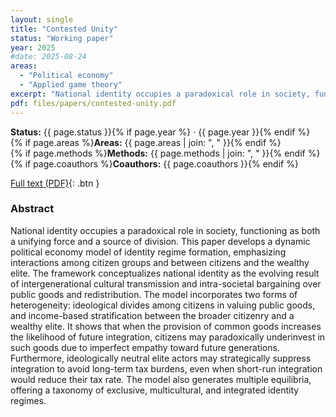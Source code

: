 ```yaml
---
layout: single
title: "Contested Unity"
status: "Working paper"
year: 2025
#date: 2025-08-24
areas:
  - "Political economy"
  - "Applied game theory"
excerpt: "National identity occupies a paradoxical role in society, functioning as both a unifying force and a source of division. This paper develops a dynamic political economy model of identity regime formation, emphasizing interactions among citizen groups and between citizens and the wealthy elite. The framework conceptualizes national identity as the evolving result of intergenerational cultural transmission and intra-societal bargaining over public goods and redistribution. The model incorporates two forms of heterogeneity: ideological divides among citizens in valuing public goods, and income-based stratification between the broader citizenry and a wealthy elite. It shows that when the provision of common goods increases the likelihood of future integration, citizens may paradoxically underinvest in such goods due to imperfect empathy toward future generations. Furthermore, ideologically neutral elite actors may strategically suppress integration to avoid long-term tax burdens, even when short-run integration would reduce their tax rate. The model also generates multiple equilibria, offering a taxonomy of exclusive, multicultural, and integrated identity regimes."
pdf: files/papers/contested-unity.pdf
---
```


**Status:** {{ page.status }}{% if page.year %} · {{ page.year }}{% endif %}  
{% if page.areas %}**Areas:** {{ page.areas | join: ", " }}{% endif %}  
{% if page.methods %}**Methods:** {{ page.methods | join: ", " }}{% endif %}  
{% if page.coauthors %}**Coauthors:** {{ page.coauthors }}{% endif %}

[Full text (PDF)](/files/papers/contested_unity.pdf){: .btn }

### Abstract
National identity occupies a paradoxical role in society, functioning as both a unifying force and a source of division. This paper develops a dynamic political economy model of identity regime formation, emphasizing interactions among citizen groups and between citizens and the wealthy elite. The framework conceptualizes national identity as the evolving result of intergenerational cultural transmission and intra-societal bargaining over public goods and redistribution. The model incorporates two forms of heterogeneity: ideological divides among citizens in valuing public goods, and income-based stratification between the broader citizenry and a wealthy elite. It shows that when the provision of common goods increases the likelihood of future integration, citizens may paradoxically underinvest in such goods due to imperfect empathy toward future generations. Furthermore, ideologically neutral elite actors may strategically suppress integration to avoid long-term tax burdens, even when short-run integration would reduce their tax rate. The model also generates multiple equilibria, offering a taxonomy of exclusive, multicultural, and integrated identity regimes.

<!--abs-->
